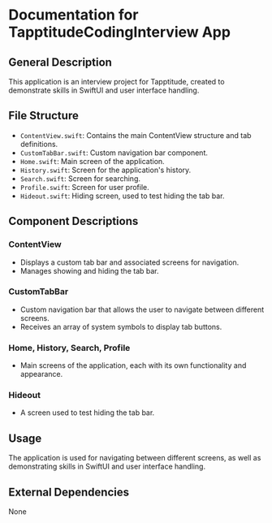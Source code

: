 # Documentation for TapptitudeCodingInterview App

## General Description
This application is an interview project for Tapptitude, created to demonstrate skills in SwiftUI and user interface handling.

## File Structure
- `ContentView.swift`: Contains the main ContentView structure and tab definitions.
- `CustomTabBar.swift`: Custom navigation bar component.
- `Home.swift`: Main screen of the application.
- `History.swift`: Screen for the application's history.
- `Search.swift`: Screen for searching.
- `Profile.swift`: Screen for user profile.
- `Hideout.swift`: Hiding screen, used to test hiding the tab bar.

## Component Descriptions

### ContentView
- Displays a custom tab bar and associated screens for navigation.
- Manages showing and hiding the tab bar.

### CustomTabBar
- Custom navigation bar that allows the user to navigate between different screens.
- Receives an array of system symbols to display tab buttons.

### Home, History, Search, Profile
- Main screens of the application, each with its own functionality and appearance.

### Hideout
- A screen used to test hiding the tab bar.

## Usage
The application is used for navigating between different screens, as well as demonstrating skills in SwiftUI and user interface handling.

## External Dependencies
None


